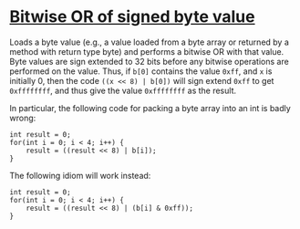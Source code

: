 # [Bitwise OR of signed byte value](https://spotbugs.readthedocs.io/en/latest/bugDescriptions.html#BIT_IOR_OF_SIGNED_BYTE)

 Loads a byte value (e.g., a value loaded from a byte array or returned by a method
with return type byte)  and performs a bitwise OR with
that value. Byte values are sign extended to 32 bits
before any bitwise operations are performed on the value.
Thus, if `b[0]` contains the value `0xff`, and
`x` is initially 0, then the code
`((x << 8) | b[0])`  will sign extend `0xff`
to get `0xffffffff`, and thus give the value
`0xffffffff` as the result.

In particular, the following code for packing a byte array into an int is badly wrong: 

    int result = 0;
    for(int i = 0; i < 4; i++) {
        result = ((result << 8) | b[i]);
    }

The following idiom will work instead: 

    int result = 0;
    for(int i = 0; i < 4; i++) {
        result = ((result << 8) | (b[i] & 0xff));
    }